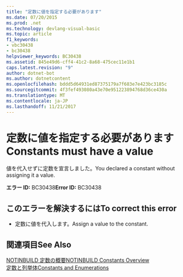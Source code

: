 ```yaml
---
title: "定数に値を指定する必要があります"
ms.date: 07/20/2015
ms.prod: .net
ms.technology: devlang-visual-basic
ms.topic: article
f1_keywords:
- vbc30438
- bc30438
helpviewer_keywords: BC30438
ms.assetid: 845e49d6-cff4-41c2-8a68-475cec11e1b1
caps.latest.revision: "9"
author: dotnet-bot
ms.author: dotnetcontent
ms.openlocfilehash: bddd5d64931ed87375179a7f683e7e423bc3185c
ms.sourcegitcommit: 4f3fef493080a43e70e951223894768d36ce430a
ms.translationtype: MT
ms.contentlocale: ja-JP
ms.lasthandoff: 11/21/2017
---
```

# <a name="constants-must-have-a-value"></a><span data-ttu-id="d3082-102">定数に値を指定する必要があります</span><span class="sxs-lookup"><span data-stu-id="d3082-102">Constants must have a value</span></span>
<span data-ttu-id="d3082-103">値を代入せずに定数を宣言しました。</span><span class="sxs-lookup"><span data-stu-id="d3082-103">You declared a constant without assigning it a value.</span></span>  
  
 <span data-ttu-id="d3082-104">**エラー ID:** BC30438</span><span class="sxs-lookup"><span data-stu-id="d3082-104">**Error ID:** BC30438</span></span>  
  
## <a name="to-correct-this-error"></a><span data-ttu-id="d3082-105">このエラーを解決するには</span><span class="sxs-lookup"><span data-stu-id="d3082-105">To correct this error</span></span>  
  
-   <span data-ttu-id="d3082-106">定数に値を代入します。</span><span class="sxs-lookup"><span data-stu-id="d3082-106">Assign a value to the constant.</span></span>  
  
## <a name="see-also"></a><span data-ttu-id="d3082-107">関連項目</span><span class="sxs-lookup"><span data-stu-id="d3082-107">See Also</span></span>  
 [<span data-ttu-id="d3082-108">NOTINBUILD 定数の概要</span><span class="sxs-lookup"><span data-stu-id="d3082-108">NOTINBUILD Constants Overview</span></span>](http://msdn.microsoft.com/en-us/5c7f57fb-48b2-4a2f-afee-79d8e3adf15b)  
 [<span data-ttu-id="d3082-109">定数と列挙体</span><span class="sxs-lookup"><span data-stu-id="d3082-109">Constants and Enumerations</span></span>](../../visual-basic/language-reference/constants-and-enumerations.md)
